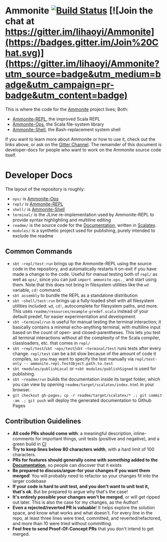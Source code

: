 # Ammonite [![Build Status](https://travis-ci.org/lihaoyi/Ammonite.svg)](https://travis-ci.org/lihaoyi/Ammonite) [![Join the chat at https://gitter.im/lihaoyi/Ammonite](https://badges.gitter.im/Join%20Chat.svg)](https://gitter.im/lihaoyi/Ammonite?utm_source=badge&utm_medium=badge&utm_campaign=pr-badge&utm_content=badge)

This is where the code for the [Ammonite](http://lihaoyi.github.io/Ammonite) project lives; Both:

- [Ammonite-REPL](http://lihaoyi.github.io/Ammonite), the improved Scala REPL
- [Ammonite-Ops](http://lihaoyi.github.io/Ammonite/#Ammonite-Ops), the Scala file-system library
- [Ammonite-Shell](http://lihaoyi.github.io/Ammonite/#Ammonite-Shell), the Bash-replacement system shell

If you want to learn more about Ammonite or how to use it, check out the links above, or ask on the [Gitter Channel](https://gitter.im/lihaoyi/Ammonite). The remainder of this document is developer-docs for people who want to work on the Ammonite source code itself.

# Developer Docs

The layout of the repository is roughly:

- `ops/` is [Ammonite-Ops](http://lihaoyi.github.io/Ammonite/#Ammonite-Ops)
- `repl/` is [Ammonite-REPL](http://lihaoyi.github.io/Ammonite)
- `shell/` is [Ammonite-Shell](http://lihaoyi.github.io/Ammonite/#Ammonite-Shell)
- `terminal/` is the JLine re-implementation used by Ammonite-REPL to provide syntax highlighting and multiline editing
- `readme/` is the source code for the [Documentation](http://lihaoyi.github.io/Ammonite/#Ammonite-Ops), written in [Scalatex](http://lihaoyi.github.io/Scalatex/).
- `modules/` is a synthetic project used for publishing, purely intended to exclude the readme

## Common Commands

- `sbt ~repl/test:run` brings up the Ammonite-REPL using the source code in the repository, and automatically restarts it on-exit if you have made a change to the code. Useful for manual testing both of `repl/` as well as `ops/`, since you can just `import ammonite.ops._` and start using them. Note that this does not bring in filesystem utilities like the `wd` variable, `cd!` command.
- `sbt assembly` to bundle the REPL as a standalone distribution
- `sbt ~shell/test:run` brings up a fully-loaded shell with all filesystem utilities included: `wd`, `cd!`, autocomplete for filesystem paths, and more. This uses `readme/resources/example-predef.scala` instead of your default predef, for easier experimentation and development.
- `sbt ~terminal/run` is useful for manual testing the terminal interaction; it basically contains a minimal echo-anything terminal, with multiline input based on the count of open- and closed-parentheses. This lets you test all terminal interactions without all the complexity of the Scala compiler, classloaders, etc. that comes in `repl/`
- `sbt ~repl/test`/`sbt ~ops/test`/`sbt ~terminal/test`  runs tests after every change. `repl/test` can be a bit slow because of the amount of code it compiles, so you may want to specify the test manually via `repl/test-only -- ammonite.repl.TestObject.path.to.test`
- `sbt +modules/publishLocal` or `+sbt modules/publishSigned` is used for publishing.
- `sbt ~readme/run` builds the documentation inside its target folder, which you can view by opening `readme/target/scalatex/index.html` in your browser.
- `git checkout gh-pages; cp -r readme/target/scalatex/* .; git commit -am .; git push` will deploy the generated documentation to Github Pages

## Contribution Guidelines

- **All code PRs should come with**: a meaningful description, inline-comments for important things, unit tests (positive and negative), and a green build in [CI](https://travis-ci.org/lihaoyi/Ammonite)
- **Try to keep lines below 80 characters width**, with a hard limit of 100 characters.
- **PRs for features should generally come with *something* added to the [Documentation](http://lihaoyi.github.io/Ammonite)**, so people can discover that it exists
- **Be prepared to discuss/argue-for your changes if you want them merged**! You will probably need to refactor so your changes fit into the larger codebase
- **If your code is hard to unit test, and you don't want to unit test it, that's ok**. But be prepared to argue why that's the case!
- **It's entirely possible your changes won't be merged**, or will get ripped out later. This is also the case for my changes, as the Author!
- **Even a rejected/reverted PR is valuable**! It helps explore the solution space, and know what works and what doesn't. For every line in the repo, at least three lines were tried, committed, and reverted/refactored, and more than 10 were tried without committing.
- **Feel free to send Proof-Of-Concept PRs** that you don't intend to get merged.
